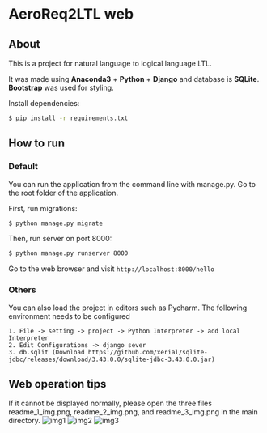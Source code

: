 # AeroReq2LTL web

## About

This is a project for natural language to logical language LTL. 

It was made using  **Anaconda3**  + **Python** + **Django** and database is **SQLite**.
**Bootstrap** was used for styling.

Install dependencies:
```bash
$ pip install -r requirements.txt
```

## How to run

### Default

You can run the application from the command line with manage.py.
Go to the root folder of the application.

First, run migrations:
```bash
$ python manage.py migrate
```
Then, run server on port 8000:
```bash
$ python manage.py runserver 8000
```

Go to the web browser and visit `http://localhost:8000/hello`

### Others
 
You can also load the project in editors such as Pycharm. The following environment needs to be configured

```
1. File -> setting -> project -> Python Interpreter -> add local Interpreter
2. Edit Configurations -> django sever
3. db.sqlit (Download https://github.com/xerial/sqlite-jdbc/releases/download/3.43.0.0/sqlite-jdbc-3.43.0.0.jar)
```

## Web operation tips
If it cannot be displayed normally, please open the three files readme_1_img.png, readme_2_img.png, and readme_3_img.png in the main directory.
![img1](https://github.com/ChunyiLi322/Space2LTL/blob/master/readme_1_img.png)
![img2](https://github.com/ChunyiLi322/Space2LTL/blob/master/readme_2_img.png)
![img3](https://github.com/ChunyiLi322/Space2LTL/blob/master/readme_3_img.png)
